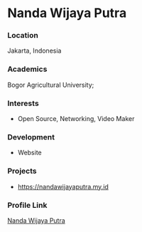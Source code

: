 # Nanda Wijaya Putra
### Location

Jakarta, Indonesia

### Academics

Bogor Agricultural University;

### Interests

- Open Source, Networking, Video Maker

### Development

- Website

### Projects

- https://nandawijayaputra.my.id
### Profile Link

[Nanda Wijaya Putra](https://github.com/bagendeh)
